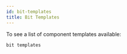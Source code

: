 ```yaml
---
id: bit-templates
title: Bit Templates
---
```


To see a list of component templates available:

```bash
bit templates
```
